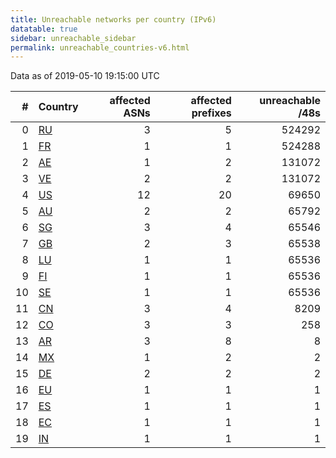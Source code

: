 ```yaml
---
title: Unreachable networks per country (IPv6)
datatable: true
sidebar: unreachable_sidebar
permalink: unreachable_countries-v6.html
---
```


Data as of 2019-05-10 19:15:00 UTC

<div class="datatable-begin"></div>

|   # | Country                      |   affected ASNs |   affected prefixes |   unreachable /48s |
|----:|:-----------------------------|----------------:|--------------------:|-------------------:|
|   0 | [RU](unreachable_ru-v6.html) |               3 |                   5 |             524292 |
|   1 | [FR](unreachable_fr-v6.html) |               1 |                   1 |             524288 |
|   2 | [AE](unreachable_ae-v6.html) |               1 |                   2 |             131072 |
|   3 | [VE](unreachable_ve-v6.html) |               2 |                   2 |             131072 |
|   4 | [US](unreachable_us-v6.html) |              12 |                  20 |              69650 |
|   5 | [AU](unreachable_au-v6.html) |               2 |                   2 |              65792 |
|   6 | [SG](unreachable_sg-v6.html) |               3 |                   4 |              65546 |
|   7 | [GB](unreachable_gb-v6.html) |               2 |                   3 |              65538 |
|   8 | [LU](unreachable_lu-v6.html) |               1 |                   1 |              65536 |
|   9 | [FI](unreachable_fi-v6.html) |               1 |                   1 |              65536 |
|  10 | [SE](unreachable_se-v6.html) |               1 |                   1 |              65536 |
|  11 | [CN](unreachable_cn-v6.html) |               3 |                   4 |               8209 |
|  12 | [CO](unreachable_co-v6.html) |               3 |                   3 |                258 |
|  13 | [AR](unreachable_ar-v6.html) |               3 |                   8 |                  8 |
|  14 | [MX](unreachable_mx-v6.html) |               1 |                   2 |                  2 |
|  15 | [DE](unreachable_de-v6.html) |               2 |                   2 |                  2 |
|  16 | [EU](unreachable_eu-v6.html) |               1 |                   1 |                  1 |
|  17 | [ES](unreachable_es-v6.html) |               1 |                   1 |                  1 |
|  18 | [EC](unreachable_ec-v6.html) |               1 |                   1 |                  1 |
|  19 | [IN](unreachable_in-v6.html) |               1 |                   1 |                  1 |

<div class="datatable-end"></div>